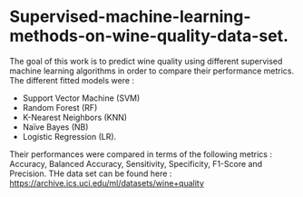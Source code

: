 # Supervised-machine-learning-methods-on-wine-quality-data-set.

The goal of this work is to predict wine quality using different supervised machine learning algorithms in order to compare their performance metrics.
The different fitted models were : 
- Support Vector Machine (SVM)
- Random Forest (RF)
- K-Nearest Neighbors (KNN)
- Naïve Bayes (NB)
- Logistic Regression (LR).

Their performances were compared in terms of the following metrics : Accuracy, Balanced Accuracy, Sensitivity, Specificity, F1-Score and Precision.
THe data set can be found here : https://archive.ics.uci.edu/ml/datasets/wine+quality
